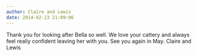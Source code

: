 ```yaml
---
author: Claire and Lewis
date: 2014-02-23 21:09:06
---
```

Thank you for looking after Bella so well. We love your cattery and always feel really confident leaving her with you. See you again in May. Claire and Lewis

